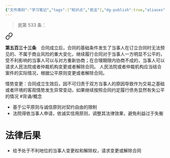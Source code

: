 ```yaml
---
{"文件类别":"学习笔记","tags":["知识点","民法"],"dg-publish":true,"aliases":["情势变更原则","情势变更制度"],"permalink":"/学习笔记studyup/民法总论/情势变更/","dgPassFrontmatter":true,"created":"2024-10-26T18:02:07.916+08:00","updated":"2024-11-20T14:53:49.013+08:00"}
---
```


>民第 533 条：
<div class="transclusion internal-embed is-loaded"><a class="markdown-embed-link" href="/////#t533" aria-label="Open link"><svg xmlns="http://www.w3.org/2000/svg" width="24" height="24" viewBox="0 0 24 24" fill="none" stroke="currentColor" stroke-width="2" stroke-linecap="round" stroke-linejoin="round" class="svg-icon lucide-link"><path d="M10 13a5 5 0 0 0 7.54.54l3-3a5 5 0 0 0-7.07-7.07l-1.72 1.71"></path><path d="M14 11a5 5 0 0 0-7.54-.54l-3 3a5 5 0 0 0 7.07 7.07l1.71-1.71"></path></svg></a><div class="markdown-embed">



**第五百三十三条**　合同成立后，合同的基础条件发生了当事人在订立合同时无法预见的、不属于商业风险的重大变化，继续履行合同对于当事人一方明显不公平的，受不利影响的当事人可以与对方重新协商；在合理期限内协商不成的，当事人可以请求人民法院或者仲裁机构变更或者解除合同。
人民法院或者仲裁机构应当结合案件的实际情况，根据公平原则变更或者解除合同。 

</div></div>


情势变更：合同成立生效后，因不可归责于双方当事人的原因导致作为交易之基础或者环境的客观情势发生异常变动，如果继续按照合同约定履行债务显然有失公平的情况 #背诵/概念 
- 基于公平原则与诚信原则对契约自由的限制
- 法院得依当事人申请，依诚实信用原则，调整其法律效果，避免利益过于失衡
# 法律后果
- 给予处于不利地位的当事人变更权和解除权，请求变更或解除合同